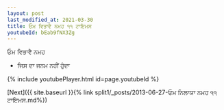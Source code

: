 ```yaml
---
layout: post
last_modified_at: 2021-03-30
title: ਓਮ ਵਿਭਾਵੈ ਨਮਹ ੧੧ ਟਾਇਮਸ
youtubeId: bEab9fNX3Zg
---
```

 
 
 ਓਮ ਵਿਭਾਵੈ ਨਮਹ  
 
 -  ਜਿਸ ਦਾ ਜਨਮ ਨਹੀਂ ਹੁੰਦਾ 
 
  
 
  
 
 
 
 
 
 


{% include youtubePlayer.html id=page.youtubeId %}
 
[Next]({{ site.baseurl }}{% link  split1/_posts/2013-06-27-ਓਮ ਨਿਲਾਯਾ ਨਮਹ ੧੧ ਟਾਇਮਸ.md%})
 
